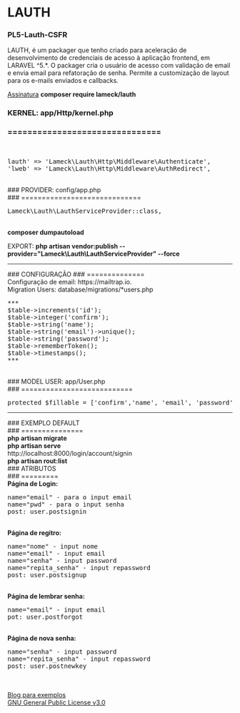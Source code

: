 # LAUTH
### PL5-Lauth-CSFR

LAUTH, é um packager que tenho criado para aceleração de desenvolvimento de credenciais de acesso à aplicação frontend, em LARAVEL ^5.*. O packager cria o usuário de acesso com validação de email e envia email para refatoração de senha. Permite a customização de layout para os e-mails enviados e callbacks.

<a href="https://packagist.org/packages/lameck/lauth">Assinatura</a>
<b>composer require lameck/lauth</b>
<br>

### KERNEL: app/Http/kernel.php<br>
### =============================== 
<br>
<pre>
lauth' => 'Lameck\Lauth\Http\Middleware\Authenticate',
'lweb' => 'Lameck\Lauth\Http\Middleware\AuthRedirect',
</pre>
<br>
### PROVIDER: config/app.php<br>
### =============================
<br>
<pre>
Lameck\Lauth\LauthServiceProvider::class, 
</pre>
<br>
<b>composer dumpautoload</b>
<br>

EXPORT:
<B>php artisan vendor:publish --provider="Lameck\Lauth\LauthServiceProvider" --force</B>

<HR/>
### CONFIGURAÇÃO
### ============== 
<br>
Configuração de email: https://mailtrap.io.<br>
Migration Users: database/migrations/*users.php<br>
<pre>
***
$table->increments('id');
$table->integer('confirm');
$table->string('name');
$table->string('email')->unique();
$table->string('password');
$table->rememberToken();
$table->timestamps();
***
</pre>
<br>
### MODEL USER: app/User.php<br>
### ===========================
<br>
<pre>protected $fillable = ['confirm','name', 'email', 'password','remember_token'];</pre>

<HR/>
### EXEMPLO DEFAULT <br>
### ===============
<br>
<B>php artisan migrate<br>php artisan serve</B><br>
http://localhost:8000/login/account/signin
<br>
<b>php artisan rout:list</b>
<br>
### ATRIBUTOS<br>
### =========<br>
<b>Página de Login:</b><br>
<pre>
name="email" - para o input email
name="pwd" - para o input senha
post: user.postsignin
</pre><br>
<b>Página de regitro:</b><br>
<pre>
name="nome" - input nome
name="email" - input email
name="senha" - input password
name="repita_senha" - input repassword
post: user.postsignup
</pre><br>
<b>Página de lembrar senha:</b><br>
<pre>
name="email" - input email
pot: user.postforgot
</pre><br>
<b>Página de nova senha:</b><br>
<pre>
name="senha" - input password
name="repita_senha" - input repassword
post: user.postnewkey
</pre><br>

<br>
<a href="https://novos-cientistas.blogspot.com/2018/07/packager-laravel-lauth-11-modo-de-uso.html">Blog para exemplos</a><br>
<a href="https://www.gnu.org/licenses/gpl.html">GNU General Public License v3.0</a>

